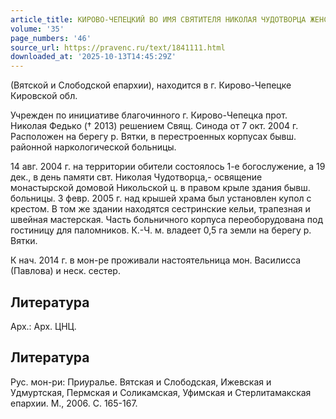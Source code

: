 ```yaml
---
article_title: КИРОВО-ЧЕПЕЦКИЙ ВО ИМЯ СВЯТИТЕЛЯ НИКОЛАЯ ЧУДОТВОРЦА ЖЕНСКИЙ МОНАСТЫРЬ
volume: '35'
page_numbers: '46'
source_url: https://pravenc.ru/text/1841111.html
downloaded_at: '2025-10-13T14:45:29Z'
---
```


(Вятской и Слободской епархии), находится в г. Кирово-Чепецке Кировской обл.

Учрежден по инициативе благочинного г. Кирово-Чепецка прот. Николая Федько († 2013) решением Свящ. Синода от 7 окт. 2004 г. Расположен на берегу р. Вятки, в перестроенных корпусах бывш. районной наркологической больницы.

14 авг. 2004 г. на территории обители состоялось 1-е богослужение, а 19 дек., в день памяти свт. Николая Чудотворца,- освящение монастырской домовой Никольской ц. в правом крыле здания бывш. больницы. 3 февр. 2005 г. над крышей храма был установлен купол с крестом. В том же здании находятся сестринские кельи, трапезная и швейная мастерская. Часть больничного корпуса переоборудована под гостиницу для паломников. К.-Ч. м. владеет 0,5 га земли на берегу р. Вятки.

К нач. 2014 г. в мон-ре проживали настоятельница мон. Василисса (Павлова) и неск. сестер.

## Литература

Арх.: Арх. ЦНЦ.

## Литература

Рус. мон-ри: Приуралье. Вятская и Слободская, Ижевская и Удмуртская, Пермская и Соликамская, Уфимская и Стерлитамакская епархии. М., 2006. С. 165-167.

